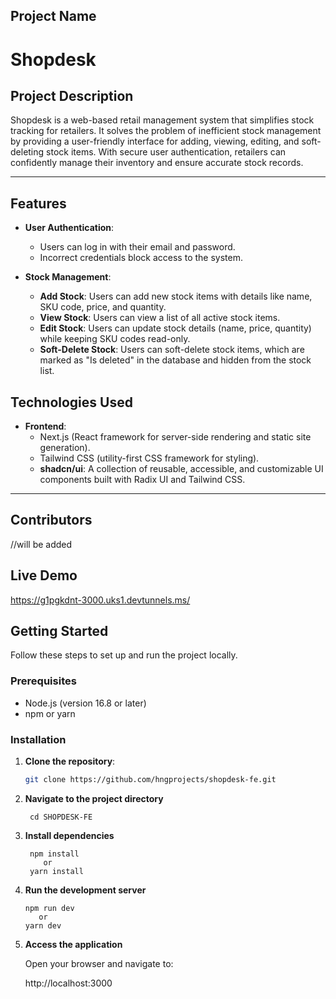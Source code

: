 ## Project Name

# **Shopdesk**

## Project Description

Shopdesk is a web-based retail management system that simplifies stock tracking for retailers. It solves the problem of inefficient stock management by providing a user-friendly interface for adding, viewing, editing, and soft-deleting stock items. With secure user authentication, retailers can confidently manage their inventory and ensure accurate stock records.

---

## Features

- **User Authentication**:

  - Users can log in with their email and password.
  - Incorrect credentials block access to the system.

- **Stock Management**:

  - **Add Stock**: Users can add new stock items with details like name, SKU code, price, and quantity.
  - **View Stock**: Users can view a list of all active stock items.
  - **Edit Stock**: Users can update stock details (name, price, quantity) while keeping SKU codes read-only.
  - **Soft-Delete Stock**: Users can soft-delete stock items, which are marked as "Is deleted" in the database and hidden from the stock list.



## Technologies Used

- **Frontend**:
  - Next.js (React framework for server-side rendering and static site generation).
  - Tailwind CSS (utility-first CSS framework for styling).
  - **shadcn/ui**: A collection of reusable, accessible, and customizable UI components built with Radix UI and Tailwind CSS.

---

## Contributors

//will be added

## Live Demo

https://g1pgkdnt-3000.uks1.devtunnels.ms/

## Getting Started

Follow these steps to set up and run the project locally.

### Prerequisites

- Node.js (version 16.8 or later)
- npm or yarn

### Installation

1. **Clone the repository**:

   ```bash
   git clone https://github.com/hngprojects/shopdesk-fe.git

   ```

2. **Navigate to the project directory**

        cd SHOPDESK-FE

3. **Install dependencies**

        npm install
           or
        yarn install

4.  **Run the development server**

        npm run dev
           or
        yarn dev

5.  **Access the application**

    Open your browser and navigate to:

    http://localhost:3000
